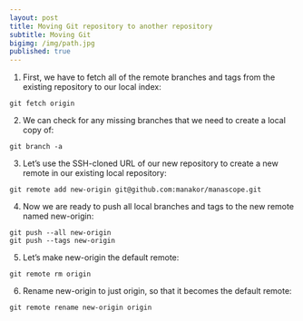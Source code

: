```yaml
---
layout: post
title: Moving Git repository to another repository
subtitle: Moving Git
bigimg: /img/path.jpg
published: true
---
```


1. First, we have to fetch all of the remote branches and tags from the existing repository to our local index: 
 ~~~
 git fetch origin
 ~~~
 
2. We can check for any missing branches that we need to create a local copy of: 
 ~~~
 git branch -a
 ~~~

3. Let’s use the SSH-cloned URL of our new repository to create a new remote in our existing local repository: 
 ~~~~
 git remote add new-origin git@github.com:manakor/manascope.git
 ~~~~

4. Now we are ready to push all local branches and tags to the new remote named new-origin: 
 ~~~
 git push --all new-origin 
 git push --tags new-origin
 ~~~

5. Let’s make new-origin the default remote: 
 ~~~
 git remote rm origin
 ~~~

6. Rename new-origin to just origin, so that it becomes the default remote: 
 ~~~
 git remote rename new-origin origin
 ~~~
